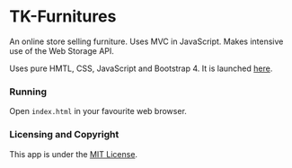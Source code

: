 # TK-Furnitures

An online store selling furniture. Uses MVC in JavaScript. Makes intensive use of the Web Storage API.

Uses pure HMTL, CSS, JavaScript and Bootstrap 4. It is launched [here](https://tk-furnitures.herokuapp.com/index.html).

### Running

Open ``index.html`` in your favourite web browser.


### Licensing and Copyright

This app is under the [MIT License](LICENSE).
